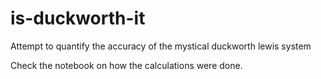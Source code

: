 # is-duckworth-it
Attempt to quantify the accuracy of the mystical duckworth lewis system

Check the notebook on how the calculations were done.
